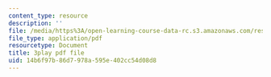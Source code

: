 ```yaml
---
content_type: resource
description: ''
file: /media/https%3A/open-learning-course-data-rc.s3.amazonaws.com/res-6-012-introduction-to-probability-spring-2018/14b6f97b86d7978a595e402cc54d08d8_YIZd23zGV3M.pdf
file_type: application/pdf
resourcetype: Document
title: 3play pdf file
uid: 14b6f97b-86d7-978a-595e-402cc54d08d8
---
```

